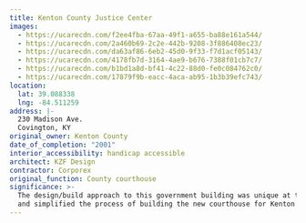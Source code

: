 ```yaml
---
title: Kenton County Justice Center
images:
  - https://ucarecdn.com/f2ee4fba-67aa-49f1-a655-ba88e161a544/
  - https://ucarecdn.com/2a460b69-2c2e-442b-9208-3f886408ec23/
  - https://ucarecdn.com/da63af86-6eb2-45d0-9f33-f7d1acf05143/
  - https://ucarecdn.com/4178fb7d-3164-4ae9-b676-7388f01cb7c7/
  - https://ucarecdn.com/b1bd1a8d-bf41-4c22-88d0-fe0c084762c0/
  - https://ucarecdn.com/17879f9b-eacc-4aca-ab95-1b3b39efc743/
location:
  lat: 39.088338
  lng: -84.511259
address: |-
  230 Madison Ave.
  Covington, KY
original_owner: Kenton County
date_of_completion: "2001"
interior_accessibility: handicap accessible
architect: KZF Design
contractor: Corporex
original_function: County courthouse
significance: >-
  The design/build approach to this government building was unique at the time
  and simplified the process of building the new courthouse for Kenton County.
---
```

